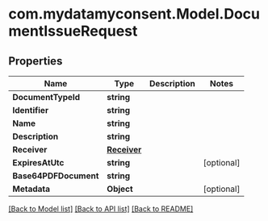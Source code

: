 # com.mydatamyconsent.Model.DocumentIssueRequest

## Properties

Name | Type | Description | Notes
------------ | ------------- | ------------- | -------------
**DocumentTypeId** | **string** |  | 
**Identifier** | **string** |  | 
**Name** | **string** |  | 
**Description** | **string** |  | 
**Receiver** | [**Receiver**](Receiver.md) |  | 
**ExpiresAtUtc** | **string** |  | [optional] 
**Base64PDFDocument** | **string** |  | 
**Metadata** | **Object** |  | [optional] 

[[Back to Model list]](../README.md#documentation-for-models) [[Back to API list]](../README.md#documentation-for-api-endpoints) [[Back to README]](../README.md)

